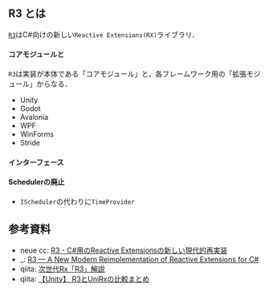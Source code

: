 

## R3 とは

[`R3`][R3 リポジトリ]はC#向けの新しい`Reactive Extensions(RX)`ライブラリ．

#### コアモジュールと
`R3`は実装が本体である「コアモジュール」と，各フレームワーク用の「拡張モジュール」からなる．

- Unity
- Godot
- Avalonia
- WPF
- WinForms
- Stride

#### インターフェース


#### Schedulerの廃止

- `IScheduler`の代わりに`TimeProvider`

## 参考資料
- neue cc: [R3 - C#用のReactive Extensionsの新しい現代的再実装](https://neue.cc/2024/02/27_R3.html)
- _: [R3 — A New Modern Reimplementation of Reactive Extensions for C#](https://neuecc.medium.com/r3-a-new-modern-reimplementation-of-reactive-extensions-for-c-cf29abcc5826)
- qiita: [次世代Rx「R3」解説](https://qiita.com/toRisouP/items/e7be5a5a43058556db8f)
- qiita: [【Unity】 R3とUniRxの比較まとめ](https://qiita.com/toRisouP/items/4344fbcba7b7e8d8ce16)

<!-- リンク -->
[R3 リポジトリ]: https://github.com/Cysharp/R3
[UniRx リポジトリ]: https://github.com/neuecc/UniRx